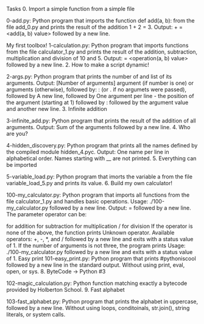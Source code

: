 Tasks  0. Import a simple function from a simple file

0-add.py: Python program that imports the function def add(a, b): from the file add_0.py and prints the result of the addition 1 + 2 = 3. Output: + = <add(a, b) value> followed by a new line.

My first toolbox!
1-calculation.py: Python program that imports functions from the file calculator_1.py and prints the result of the addition, subtraction, multiplication and division of 10 and 5. Output: = <operation(a, b) value> followed by a new line. 2. How to make a script dynamic!

2-args.py: Python program that prints the number of and list of its arguments. Output: [Number of arguments] argument (if number is one) or arguments (otherwise), followed by: : (or . if no argumets were passed), followed by A new line, followed by One argument per line - the position of the argument (starting at 1) followed by : followed by the argument value and another new line. 3. Infinite addition

3-infinite_add.py: Python program that prints the result of the addition of all arguments. Output: Sum of the arguments followed by a new line. 4. Who are you?

4-hidden_discovery.py: Python program that prints all the names defined by the compiled module hidden_4.pyc. Output: One name per line in alphabetical order. Names starting with __ are not printed. 5. Everything can be imported

5-variable_load.py: Python program that imorts the variable a from the file variable_load_5.py and prints its value. 6. Build my own calculator!

100-my_calculator.py: Python program that imports all functions from the file calculator_1.py and handles basic operations. Usage: ./100-my_calculator.py followed by a new line. Output: = followed by a new line. The parameter operator can be:

for addition
for subtraction
for multiplication / for division If the operator is none of the above, the function prints Unknown operator. Available operators: +, -, *, and / followed by a new line and exits with a status value of 1. If the number of arguments is not three, the program prints Usage: ./100-my_calculator.py followed by a new line and exits with a status value of 1.
Easy print
101-easy_print.py: Python program that prints #pythoniscool followed by a new line in the standard output. Without using print, eval, open, or sys. 8. ByteCode -> Python #3

102-magic_calculation.py: Python function matching exactly a bytecode provided by Holberton School. 9. Fast alphabet

103-fast_alphabet.py: Python program that prints the alphabet in uppercase, followed by a new line. Without using loops, conditoinals, str.join(), string literals, or system calls.
